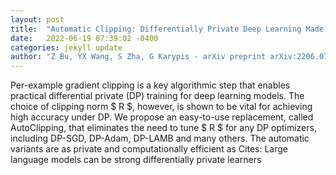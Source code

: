 ```yaml
---
layout: post
title:  "Automatic Clipping: Differentially Private Deep Learning Made Easier and Stronger"
date:   2022-06-19 07:39:02 -0400
categories: jekyll update
author: "Z Bu, YX Wang, S Zha, G Karypis - arXiv preprint arXiv:2206.07136, 2022"
---
```

Per-example gradient clipping is a key algorithmic step that enables practical differential private (DP) training for deep learning models. The choice of clipping norm $ R $, however, is shown to be vital for achieving high accuracy under DP. We propose an easy-to-use replacement, called AutoClipping, that eliminates the need to tune $ R $ for any DP optimizers, including DP-SGD, DP-Adam, DP-LAMB and many others. The automatic variants are as private and computationally efficient as 
Cites: Large language models can be strong differentially private learners